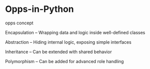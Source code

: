 # Opps-in-Python
opps concept

Encapsulation – Wrapping data and logic inside well-defined classes

Abstraction – Hiding internal logic, exposing simple interfaces

Inheritance  – Can be extended with shared behavior

Polymorphism  – Can be added for advanced role handling

